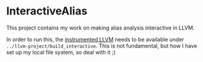 # InteractiveAlias

This project contains my work on making alias analysis interactive in LLVM.

In order to run this, the [instrumented
LLVM](https://github.com/webmiche/llvm-project/commit/14662569a19b515af5c115039c37d44b44bc7444)
needs to be available under `../llvm-project/build_interactive`. This is not fundamental, but how I have set
up my local file system, so deal with it ;)
